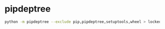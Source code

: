 
# pipdeptree

``` bash
python -m pipdeptree --exclude pip,pipdeptree,setuptools,wheel > locked-requirements.txt
```